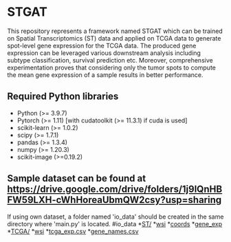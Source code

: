 # STGAT
This repository represents a framework named STGAT which can be trained on Spatial Transcriptomics (ST) data and applied on TCGA data to generate spot-level gene expression for the TCGA data. The produced gene expression can be leveraged various downstream analysis including subtype classification, survival prediction etc. Moreover, comprehensive experimentation proves that considering only the tumor spots to compute the mean gene expression of a sample results in better performance.

## Required Python libraries
- Python (>= 3.9.7)
- Pytorch (>= 1.11) [with cudatoolkit (>= 11.3.1) if cuda is used]
- scikit-learn (>= 1.0.2)
- scipy (>= 1.7.1)
- pandas (>= 1.3.4)
- numpy (>= 1.20.3)
- scikit-image (>=0.19.2)


## Sample dataset can be found at https://drive.google.com/drive/folders/1j9lQnHBFW59LXH-cWhHoreaUbmQW2csy?usp=sharing
If using own dataset, a folder named 'io_data' should be created in the same directory where 'main.py' is located. 
#io_data
  *[ST/](.\io_data\ST)
    *[wsi](.\io_data\ST\wsi)
    *[coords](.\io_data\ST\coords)
    *[gene_exp](.\io_data\ST\gene_exp)
  *[TCGA/](.\io_data\TCGA)
    *[wsi](.\io_data\TCGA\wsi)
    *[tcga_exp.csv](.\io_data\TCGA\tcga_exp.csv)
  *[gene_names.csv](.\io_data\gene_names.csv)
